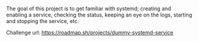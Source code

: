 The goal of this project is to get familiar with systemd; creating and enabling a service, checking the status, keeping an eye on the logs, starting and stopping the service, etc.

Challenge url: https://roadmap.sh/projects/dummy-systemd-service
